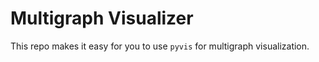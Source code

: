 # Multigraph Visualizer

This repo makes it easy for you to use `pyvis` for multigraph visualization.

